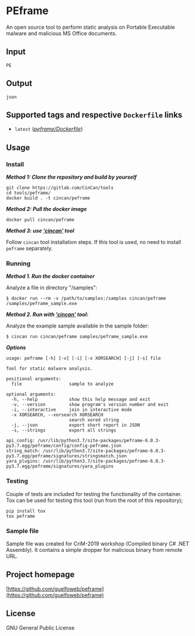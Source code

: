 # PEframe

An open source tool to perform static analysis on Portable Executable malware and malicious MS Office documents. 

## Input

```
PE
```

## Output

```
json
```

## Supported tags and respective `Dockerfile` links

* `latest` ([*peframe/Dockerfile*](https://gitlab.com/CinCan/tools/tree/master/peframe))


## Usage

### Install

***Method 1: Clone the repository and build by yourself***

```
git clone https://gitlab.com/CinCan/tools
cd tools/peframe/
docker build . -t cincan/peframe
```

***Method 2: Pull the docker image*** 

```
docker pull cincan/peframe
```

***Method 3: use ['cincan'](https://gitlab.com/CinCan/cincan-command) tool***

Follow `cincan` tool installation steps. If this tool is used, no need to install `peframe` separately.

### Running

***Method 1. Run the docker container***

Analyze a file in directory "/samples":

`$ docker run --rm -v /path/to/samples:/samples cincan/peframe /samples/peframe_sample.exe`  

***Method 2. Run with ['cincan'](https://gitlab.com/CinCan/cincan-command) tool:***

Analyze the example sample available in the sample folder:

`$ cincan run cincan/peframe samples/peframe_sample.exe`

***Options***
```  
usage: peframe [-h] [-v] [-i] [-x XORSEARCH] [-j] [-s] file

Tool for static malware analysis.

positional arguments:
  file                  sample to analyze

optional arguments:
  -h, --help            show this help message and exit
  -v, --version         show program's version number and exit
  -i, --interactive     join in interactive mode
  -x XORSEARCH, --xorsearch XORSEARCH
                        search xored string
  -j, --json            export short report in JSON
  -s, --strings         export all strings

api_config: /usr/lib/python3.7/site-packages/peframe-6.0.3-py3.7.egg/peframe/config/config-peframe.json
string_match: /usr/lib/python3.7/site-packages/peframe-6.0.3-py3.7.egg/peframe/signatures/stringsmatch.json
yara_plugins: /usr/lib/python3.7/site-packages/peframe-6.0.3-py3.7.egg/peframe/signatures/yara_plugins
```

### Testing

Couple of tests are included for testing the functionality of the container. Tox can be used for testing this tool (run from the root of this repository);
```
pip install tox
tox peframe
```

### Sample file

Sample file was created for CriM-2019 workshop (Compiled binary C# .NET Assembly). It contains a simple dropper for malicious binary from remote URL.

## Project homepage

[https://github.com/guelfoweb/peframe](https://github.com/guelfoweb/peframe)

## License

GNU General Public License
